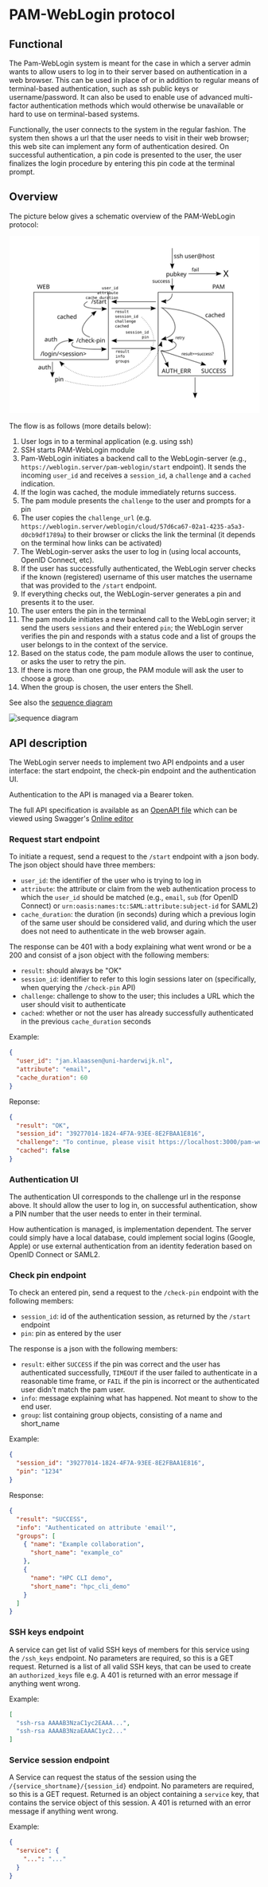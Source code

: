 # PAM-WebLogin protocol

## Functional

The Pam-WebLogin system is meant for the case in which a server admin wants to allow users to log in to their server based on authentication in a web browser.  This can be used in place of or in addition to regular means of terminal-based authentication, such as ssh public keys or username/password.  It can also be used to enable use of advanced multi-factor authentication methods which would otherwise be unavailable or hard to use on terminal-based systems.

Functionally, the user connects to the system in the regular fashion.  The system then shows a url that the user needs to visit in their web browser; this web site can implement any form of authentication desired.  On successful authentication, a pin code is presented to the user, the user finalizes the login procedure by entering this pin code at the terminal prompt.

## Overview
The picture below gives a schematic overview of the PAM-WebLogin protocol:

![Flow overview](flow.svg "Technical design")

The flow is as follows (more details below):
1. User logs in to a terminal application (e.g. using ssh)
1. SSH starts PAM-WebLogin module
1. Pam-WebLogin initiates a backend call to the WebLogin-server (e.g., `https://weblogin.server/pam-weblogin/start` endpoint).  It sends the incoming `user_id` and receives a `session_id`, a `challenge` and a `cached` indication.
1. If the login was cached, the module immediately returns success.
1. The pam module presents the `challenge` to the user and prompts for a pin
1. The user copies the `challenge_url` (e.g. `https://weblogin.server/weblogin/cloud/57d6ca67-02a1-4235-a5a3-d0cb9df1789a`) to their browser or clicks the link the terminal (it depends on the terminal how links can be activated)
1. The WebLogin-server asks the user to log in (using local accounts, OpenID Connect, etc).
1. If the user has successfully authenticated, the WebLogin server checks if the known (registered) username of this user matches the username that was provided to the `/start` endpoint.
1. If everything checks out, the WebLogin-server generates a pin and presents it to the user.
1. The user enters the pin in the terminal
1. The pam module initiates a new backend call to the WebLogin server; it send the users `sessions` and their entered `pin`; the WebLogin server verifies the pin and responds with a status code and a list of groups the user belongs to in the context of the service.
1. Based on the status code, the pam module allows the user to continue, or asks the user to retry the pin.
1. If there is more than one group, the PAM module will ask the user to choose a group.
1. When the group is chosen, the user enters the Shell.

See also the [sequence diagram](pam-weblogin.plantuml)

![sequence diagram](https://www.plantuml.com/plantuml/proxy?src=https://github.com/SURFscz/pam-weblogin/raw/main/doc/pam-weblogin.plantuml?v=1)

## API description
The WebLogin server needs to implement two API endpoints and a user interface: the start endpoint, the check-pin endpoint and the authentication UI.

Authentication to the API is managed via a Bearer token.

The full API specification is available as an [OpenAPI file](weblogin-api.yml) which can be viewed using Swagger's [Online editor](https://editor-next.swagger.io/)

### Request start endpoint
To initiate a request, send a request to the `/start` endpoint with a json body.  The json object should have three members:
  - `user_id`: the identifier of the user who is trying to log in
  - `attribute`: the attribute or claim from the web authentication process to which the `user_id` should be matched (e.g., `email`, `sub` (for OpenID Connect) or `urn:oasis:names:tc:SAML:attribute:subject-id` for SAML2)
  - `cache_duration`: the duration (in seconds) during which a previous login of the same user should be considered valid, and during which the user does not need to authenticate in the web browser again.

The response can be 401 with a body explaining what went wrond or be a 200 and consist of a json object with the following members:
  - `result`: should always be "OK"
  - `session_id`: identifier to refer to this login sessions later on (specifically, when querying the `/check-pin` API)
  - `challenge`: challenge to show to the user; this includes a URL which the user should visit to authenticate
  - `cached`: whether or not the user has already successfully authenticated in the previous `cache_duration` seconds

Example:
```json
{
  "user_id": "jan.klaassen@uni-harderwijk.nl",
  "attribute": "email",
  "cache_duration": 60
}
```
Reponse:
```json
{
  "result": "OK",
  "session_id": "39277014-1824-4F7A-93EE-8E2FBAA1E816",
  "challenge": "To continue, please visit https://localhost:3000/pam-websso/login/39277014-1824-4F7A-93EE-8E2FBAA1E816 and enter pin below",
  "cached": false
}
```

### Authentication UI
The authentication UI corresponds to the challenge url in the response above.
It should allow the user to log in, on successful authentication, show a PIN number that the user needs to enter in their terminal.

How authentication is managed, is implementation dependent. The server could simply have a local database, could implement social logins (Google, Apple) or use external authentication from an identity federation based on OpenID Connect or SAML2.

### Check pin endpoint
To check an entered pin, send a request to the `/check-pin` endpoint with the following members:
  - `session_id`: id of the authentication session, as returned by the `/start` endpoint
  - `pin`: pin as entered by the user

The response is a json with the following members:
  - `result`: either `SUCCESS` if the pin was correct and the user has authenticated successfully, `TIMEOUT` if the user failed to authenticate in a reasonable time frame, or `FAIL` if the pin is incorrect or the authenticated user didn't match the pam user.
  - `info`: message explaining what has happened.  Not meant to show to the end user.
  - `group`: list containing group objects, consisting of a name and short_name

Example:
```json
{
  "session_id": "39277014-1824-4F7A-93EE-8E2FBAA1E816",
  "pin": "1234"
}
```

Response:
```json
{
  "result": "SUCCESS",
  "info": "Authenticated on attribute 'email'",
  "groups": [
	{ "name": "Example collaboration",
      "short_name": "example_co"
    },
    {
      "name": "HPC CLI demo",
      "short_name": "hpc_cli_demo"
    }
  ]
}
```

### SSH keys endpoint
A service can get list of valid SSH keys of members for this service using the `/ssh_keys` endpoint. No parameters are required, so this is a GET request.
Returned is a list of all valid SSH keys, that can be used to create an `authorized_keys` file e.g.
A 401 is returned with an error message if anything went wrong.

Example:
```json
[
  "ssh-rsa AAAAB3NzaC1yc2EAAA...",
  "ssh-rsa AAAAB3NzaEAAAC1yc2..."
]
```

### Service session endpoint
A Service can request the status of the session using the `/{service_shortname}/{session_id}` endpoint. No parameters are required, so this is a GET request.
Returned is an object containing a `service` key, that contains the service object of this session.
A 401 is returned with an error message if anything went wrong.

Example:
```json
{
  "service": {
    "...": "..."
  }
}
```